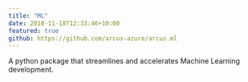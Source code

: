 ```yaml
---
title: "ML"
date: 2018-11-18T12:33:46+10:00
featured: true
github: https://github.com/arcus-azure/arcus.ml
---
```


A python package that streamlines and accelerates Machine Learning development.
